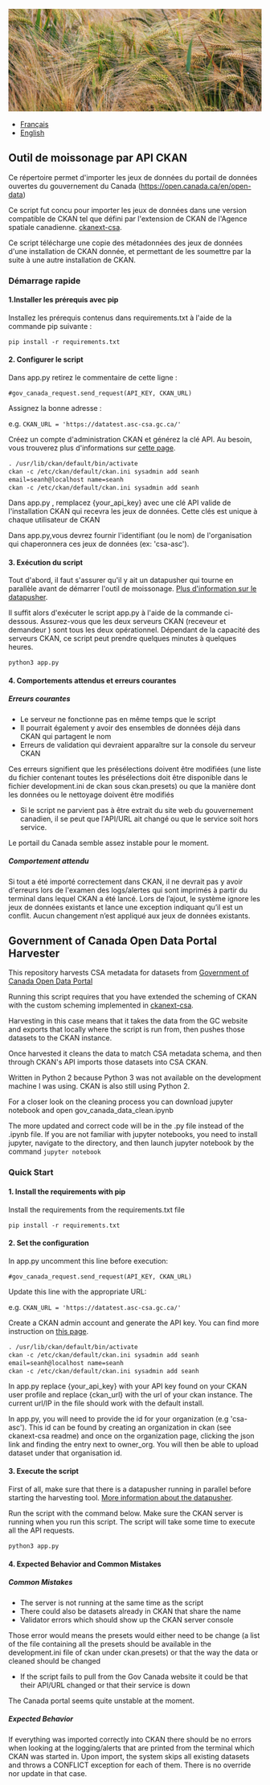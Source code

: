 ![harvester banner](harvester_banner.jpg)

- [Français](#outil-de-moissonage-par-api-ckan)
- [English](#government-of-canada-open-data-portal-harvester)

## Outil de moissonage par API CKAN

Ce répertoire permet d'importer les jeux de données du portail de données ouvertes du gouvernement du Canada (https://open.canada.ca/en/open-data)

Ce script fut concu pour importer les jeux de données dans une version compatible de CKAN tel que défini par l'extension de CKAN de l'Agence spatiale canadienne. [ckanext-csa](https://github.com/asc-csa/ckanext-asc-csa).

Ce script télécharge une copie des métadonnées des jeux de données d'une installation de CKAN donnée, et permettant de les soumettre par la suite à une autre installation de CKAN.

### Démarrage rapide

#### 1.Installer les prérequis avec pip
Installez les prérequis contenus dans requirements.txt à l'aide de la commande pip suivante :
```
pip install -r requirements.txt
```

#### 2. Configurer le script
Dans app.py retirez le commentaire de cette ligne :
```
#gov_canada_request.send_request(API_KEY, CKAN_URL)
```

Assignez la bonne adresse :

e.g. ```CKAN_URL = 'https://datatest.asc-csa.gc.ca/'```

Créez un compte d'administration CKAN et générez la clé API. Au besoin, vous trouverez plus d'informations sur [cette page](https://docs.ckan.org/en/2.9/maintaining/getting-started.html#create-admin-user).
```
. /usr/lib/ckan/default/bin/activate
ckan -c /etc/ckan/default/ckan.ini sysadmin add seanh email=seanh@localhost name=seanh
ckan -c /etc/ckan/default/ckan.ini sysadmin add seanh
```

Dans app.py , remplacez {your_api_key} avec une clé API valide de l'installation CKAN qui recevra les jeux de données. Cette clés est unique à chaque utilisateur de CKAN

Dans app.py,vous devrez fournir l'identifiant (ou le nom) de l'organisation qui chaperonnera ces jeux de données (ex: 'csa-asc'). 

#### 3. Exécution du script
Tout d'abord, il faut s'assurer qu'il y ait un datapusher qui tourne en parallèle avant de démarrer l'outil de moissonage. [Plus d'information sur le datapusher](https://github.com/ckan/datapusher).

Il suffit alors d'exécuter le script app.py à l'aide de la commande ci-dessous. Assurez-vous que les deux serveurs CKAN (receveur et demandeur ) sont tous les deux opérationnel. Dépendant de la capacité des serveurs CKAN, ce script peut prendre quelques minutes à quelques heures.
```
python3 app.py
```

#### 4. Comportements attendus et erreurs courantes
##### Erreurs courantes
- Le serveur ne fonctionne pas en même temps que le script
- Il pourrait également y avoir des ensembles de données déjà dans CKAN qui partagent le nom
- Erreurs de validation qui devraient apparaître sur la console du serveur CKAN

Ces erreurs signifient que les présélections doivent être modifiées (une liste du fichier contenant toutes les présélections doit être disponible dans le fichier development.ini de ckan sous ckan.presets) ou que la manière dont les données ou le nettoyage doivent être modifiés

- Si le script ne parvient pas à être extrait du site web du gouvernement canadien, il se peut que l'API/URL ait changé ou que le service soit hors service.

Le portail du Canada semble assez instable pour le moment.

##### Comportement attendu
Si tout a été importé correctement dans CKAN, il ne devrait pas y avoir d'erreurs lors de l'examen des logs/alertes qui sont imprimés à partir du terminal dans lequel CKAN a été lancé. Lors de l’ajout, le système ignore les jeux de données existants et lance une exception indiquant qu’il est un conflit. Aucun changement n’est appliqué aux jeux de données existants.

## Government of Canada Open Data Portal Harvester

This repository harvests CSA metadata for datasets from [Government of Canada Open Data Portal](https://open.canada.ca/en/open-data)

Running this script requires that you have extended the scheming of CKAN with the custom scheming implemented in [ckanext-csa](https://github.com/asc-csa/ckanext-asc-csa).

Harvesting in this case means that it takes the data from the GC website and exports that locally where the script is run from, then pushes those datasets to the CKAN instance.

Once harvested it cleans the data to match CSA metadata schema, and then through CKAN's API imports those datasets into CSA CKAN.

Written in Python 2 because Python 3 was not available on the development machine I was using. CKAN is also still using Python 2.

For a closer look on the cleaning process you can download jupyter notebook and open gov_canada_data_clean.ipynb

The more updated and correct code will be in the .py file instead of the .ipynb file. If you are not familiar with jupyter notebooks, you need to install jupyter, navigate to the directory, and then launch jupyter notebook by the command `jupyter notebook`

### Quick Start

#### 1. Install the requirements with pip
Install the requirements from the requirements.txt file
```
pip install -r requirements.txt
```

#### 2. Set the configuration
In app.py uncomment this line before execution:
```
#gov_canada_request.send_request(API_KEY, CKAN_URL)
```

Update this line with the appropriate URL:

e.g. ```CKAN_URL = 'https://datatest.asc-csa.gc.ca/'```

Create a CKAN admin account and generate the API key. You can find more instruction on [this page](https://docs.ckan.org/en/2.9/maintaining/getting-started.html#create-admin-user).
```
. /usr/lib/ckan/default/bin/activate
ckan -c /etc/ckan/default/ckan.ini sysadmin add seanh email=seanh@localhost name=seanh
ckan -c /etc/ckan/default/ckan.ini sysadmin add seanh
```

In app.py replace {your_api_key} with your API key found on your CKAN user profile and replace {ckan_url} with the url of your ckan instance. The current url/IP in the file should work with the default install.

In app.py, you will need to provide the id for your organization (e.g 'csa-asc'). This id can be found by creating an organization in ckan (see ckanext-csa readme) and once on the organization page, clicking the json link and finding the entry next to owner_org. You will then be able to upload dataset under that organisation id.

#### 3. Execute the script
First of all, make sure that there is a datapusher running in parallel before starting the harvesting tool. [More information about the datapusher](https://github.com/ckan/datapusher).

Run the script with the command below. Make sure the CKAN server is running when you run this script. The script will take some time to execute all the API requests.
```
python3 app.py
```

#### 4. Expected Behavior and Common Mistakes
##### Common Mistakes
- The server is not running at the same time as the script
- There could also be datasets already in CKAN that share the name
- Validator errors which should show up the CKAN server console

Those error would means the presets would either need to be change (a list of the file containing all the presets should be available in the development.ini file of ckan under ckan.presets) or that the way the data or cleaned should be changed

- If the script fails to pull from the Gov Canada website it could be that their API/URL changed or that their service is down

The Canada portal seems quite unstable at the moment.

##### Expected Behavior
If everything was imported correctly into CKAN there should be no errors when looking at the logging/alerts that are printed from the terminal which CKAN was started in. Upon import, the system skips all existing datasets and throws a CONFLICT exception for each of them. There is no override nor update in that case.
